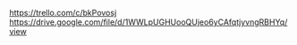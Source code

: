 https://trello.com/c/bkPovosj
https://drive.google.com/file/d/1WWLpUGHUooQUjeo6yCAfqtjyvngRBHYq/view